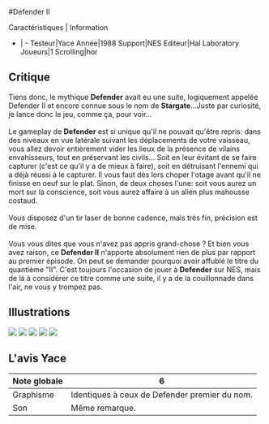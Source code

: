 #Defender II

Caractéristiques | Information
- | -
Testeur|Yace
Année|1988
Support|NES
Editeur|Hal Laboratory
Joueurs|1
Scrolling|hor

## Critique
Tiens donc, le mythique <b>Defender</b> avait eu une suite, logiquement appelée Defender II et encore connue sous le nom de <b>Stargate</b>...Juste par curiosité, je lance donc le jeu, comme ça, pour voir...<br/><br/>Le gameplay de <b>Defender</b> est si unique qu'il ne pouvait qu'être repris: dans des niveaux en vue latérale suivant les déplacements de votre vaisseau, vous allez devoir entièrement vider les lieux de la présence de vilains envahisseurs, tout en préservant les civils... Soit en leur évitant de se faire capturer (c'est ce qu'il y a de mieux à faire), soit en détruisant l'ennemi qui a déjà réussi à le capturer. Il vous faut dès lors choper l'otage avant qu'il ne finisse en oeuf sur le plat. Sinon, de deux choses l'une: soit vous aurez un mort sur la conscience, soit vous aurez affaire à un alien plus mahousse costaud.<br/><br/>Vous disposez d'un tir laser de bonne cadence, mais très fin, précision est de mise.<br/><br/>Vous vous dites que vous n'avez pas appris grand-chose ? Et bien vous avez raison, ce <b>Defender II</b> n'apporte absolument rien de plus par rapport au premier épisode. On peut se demander pourquoi avoir affublé le titre du quantième "II". C'est toujours l'occasion de jouer à <b>Defender</b> sur NES, mais de là à considérer ce titre comme une suite, il y a de la couillonnade dans l'air, ne vous y trompez pas.

## Illustrations
![](http://www.shmup.com/images/thumbs/img_fiche_1_987.jpg)
![](http://www.shmup.com/images/thumbs/img_fiche_2_987.jpg)
![](http://www.shmup.com/images/thumbs/)
![](http://www.shmup.com/images/thumbs/)
![](http://www.shmup.com/images/thumbs/)

## L'avis Yace
Note globale|6
-|-
Graphisme|Identiques à ceux de Defender premier du nom.
Son|Même remarque.
